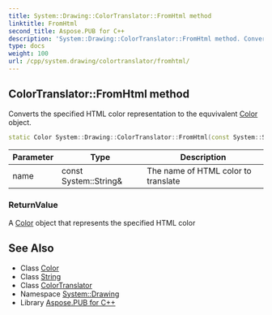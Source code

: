 ```yaml
---
title: System::Drawing::ColorTranslator::FromHtml method
linktitle: FromHtml
second_title: Aspose.PUB for C++
description: 'System::Drawing::ColorTranslator::FromHtml method. Converts the specified HTML color representation to the equvivalent Color object in C++.'
type: docs
weight: 100
url: /cpp/system.drawing/colortranslator/fromhtml/
---
```

## ColorTranslator::FromHtml method


Converts the specified HTML color representation to the equvivalent [Color](../../color/) object.

```cpp
static Color System::Drawing::ColorTranslator::FromHtml(const System::String &name)
```


| Parameter | Type | Description |
| --- | --- | --- |
| name | const System::String\& | The name of HTML color to translate |

### ReturnValue

A [Color](../../color/) object that represents the specified HTML color

## See Also

* Class [Color](../../color/)
* Class [String](../../../system/string/)
* Class [ColorTranslator](../)
* Namespace [System::Drawing](../../)
* Library [Aspose.PUB for C++](../../../)
